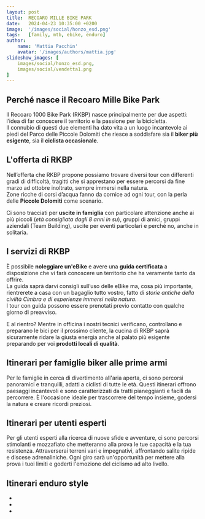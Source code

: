 ```yaml
---
layout: post
title:  RECOARO MILLE BIKE PARK
date:   2024-04-23 10:35:00 +0200
image:  '/images/social/honzo_esd.png'
tags:   [family, mtb, ebike, enduro]
author:
    name: 'Mattia Pacchin'
    avatar: '/images/authors/mattia.jpg'
slideshow_images: [
    images/social/honzo_esd.png,
    images/social/vendetta1.png
]
---
```


## Perché nasce il Recoaro Mille Bike Park

Il Recoaro 1000 Bike Park (RKBP) nasce principalmente per due aspetti: l’idea di far conoscere il territorio e la passione per la bicicletta.  
Il connubio di questi due elementi ha dato vita a un luogo incantevole ai piedi del Parco delle Piccole Dolomiti che riesce a soddisfare sia il **biker più esigente**, sia il **ciclista occasionale**. 

## L'offerta di RKBP

Nell’offerta che RKBP propone possiamo trovare diversi tour con differenti gradi di difficoltà, tragitti che si apprestano per essere percorsi da fine marzo ad ottobre inoltrato, sempre immersi nella natura.  
Zone ricche di corsi d’acqua fanno da cornice ad ogni tour, con la perla delle **Piccole Dolomiti** come scenario.

Ci sono tracciati per **uscite in famiglia** con particolare attenzione anche ai più piccoli (*età consigliata dagli 8 anni in su*), gruppi di amici, gruppi aziendali (Team Building), uscite per eventi particolari e perché no, anche in solitaria.

## I servizi di RKBP

È possibile **noleggiare un'eBike** e avere una **guida certificata** a disposizione che vi farà conoscere un territorio che ha veramente tanto da offrire.  
La guida saprà darvi consigli sull’uso delle eBike ma, cosa più importante, rientrerete a casa con un bagaglio tutto vostro, fatto di *storie antiche della civiltà Cimbra e di esperienze immersi nella natura*.  
I tour con guida possono essere prenotati previo contatto con qualche giorno di preavviso.

E al rientro? Mentre in officina i nostri tecnici verificano, controllano e preparano le bici per il prossimo cliente, la cucina di RKBP saprà sicuramente ridare la giusta energia anche al palato più esigente preparando per voi **prodotti locali di qualità**.

## Itinerari per famiglie biker alle prime armi

Per le famiglie in cerca di divertimento all'aria aperta, ci sono percorsi panoramici e tranquilli, adatti a ciclisti di tutte le età. Questi itinerari offrono paesaggi incantevoli e sono caratterizzati da tratti pianeggianti e facili da percorrere. È l'occasione ideale per trascorrere del tempo insieme, godersi la natura e creare ricordi preziosi.

## Itinerari per utenti esperti

Per gli utenti esperti alla ricerca di nuove sfide e avventure, ci sono percorsi stimolanti e mozzafiato che metteranno alla prova le tue capacità e la tua resistenza. Attraverserai terreni vari e impegnativi, affrontando salite ripide e discese adrenaliniche. Ogni giro sarà un'opportunità per mettere alla prova i tuoi limiti e goderti l'emozione del ciclismo ad alto livello.

## Itinerari enduro style



<div class="social">
    <ul class="social__list list-reset">
        <li class="social__item">
            <a class="social__link" href="https://recoaromillebikepark.com/" target="_blank" rel="noopener">
                <ion-icon name="globe-sharp"></ion-icon>
            </a>
        </li>
        <li class="social__item">
            <a class="social__link" href="https://www.facebook.com/Recoaromillebikepark" target="_blank" rel="noopener">
                <ion-icon name="logo-facebook"></ion-icon>
            </a>
        </li>
        <li class="social__item">
            <a class="social__link" href="https://www.instagram.com/recoaromillebikepark/" target="_blank" rel="noopener">
                <ion-icon name="logo-instagram"></ion-icon>
            </a>
        </li>
    </ul>
</div>

